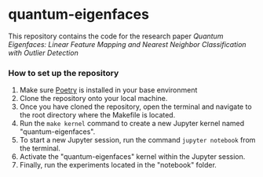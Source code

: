 # quantum-eigenfaces

This repository contains the code for the research paper *Quantum Eigenfaces: Linear Feature Mapping and Nearest Neighbor Classification with Outlier Detection* 


### How to set up the repository

1. Make sure [Poetry](https://python-poetry.org/) is installed in your base environment
2. Clone the repository onto your local machine.
3. Once you have cloned the repository, open the terminal and navigate to the root directory where the Makefile is located.
4. Run the `make kernel` command to create a new Jupyter kernel named "quantum-eigenfaces".
5. To start a new Jupyter session, run the command `jupyter notebook` from the terminal.
6. Activate the "quantum-eigenfaces" kernel within the Jupyter session.
7. Finally, run the experiments located in the "notebook" folder.
